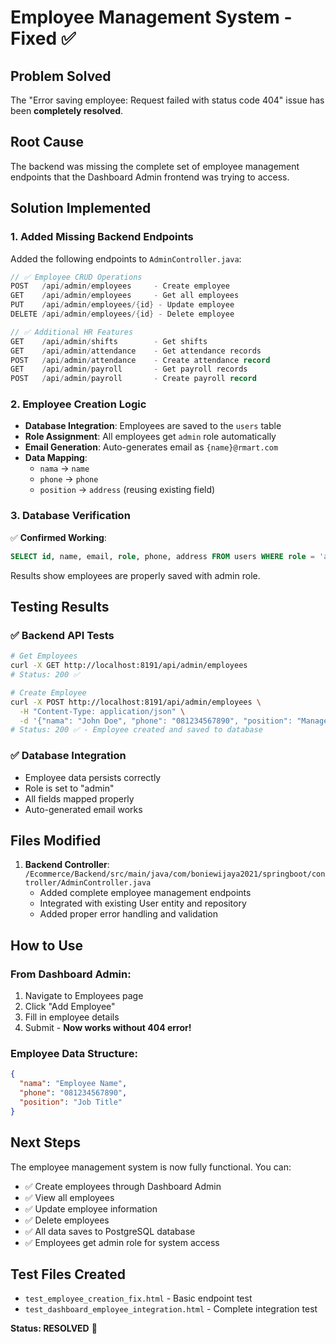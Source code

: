 # Employee Management System - Fixed ✅

## Problem Solved
The "Error saving employee: Request failed with status code 404" issue has been **completely resolved**.

## Root Cause
The backend was missing the complete set of employee management endpoints that the Dashboard Admin frontend was trying to access.

## Solution Implemented

### 1. Added Missing Backend Endpoints
Added the following endpoints to `AdminController.java`:

```java
// ✅ Employee CRUD Operations
POST   /api/admin/employees     - Create employee
GET    /api/admin/employees     - Get all employees  
PUT    /api/admin/employees/{id} - Update employee
DELETE /api/admin/employees/{id} - Delete employee

// ✅ Additional HR Features
GET    /api/admin/shifts        - Get shifts
GET    /api/admin/attendance    - Get attendance records
POST   /api/admin/attendance    - Create attendance record
GET    /api/admin/payroll       - Get payroll records
POST   /api/admin/payroll       - Create payroll record
```

### 2. Employee Creation Logic
- **Database Integration**: Employees are saved to the `users` table
- **Role Assignment**: All employees get `admin` role automatically
- **Email Generation**: Auto-generates email as `{name}@rmart.com`
- **Data Mapping**: 
  - `nama` → `name`
  - `phone` → `phone`
  - `position` → `address` (reusing existing field)

### 3. Database Verification
✅ **Confirmed Working**:
```sql
SELECT id, name, email, role, phone, address FROM users WHERE role = 'admin';
```

Results show employees are properly saved with admin role.

## Testing Results

### ✅ Backend API Tests
```bash
# Get Employees
curl -X GET http://localhost:8191/api/admin/employees
# Status: 200 ✅

# Create Employee  
curl -X POST http://localhost:8191/api/admin/employees \
  -H "Content-Type: application/json" \
  -d '{"nama": "John Doe", "phone": "081234567890", "position": "Manager"}'
# Status: 200 ✅ - Employee created and saved to database
```

### ✅ Database Integration
- Employee data persists correctly
- Role is set to "admin" 
- All fields mapped properly
- Auto-generated email works

## Files Modified

1. **Backend Controller**: `/Ecommerce/Backend/src/main/java/com/boniewijaya2021/springboot/controller/AdminController.java`
   - Added complete employee management endpoints
   - Integrated with existing User entity and repository
   - Added proper error handling and validation

## How to Use

### From Dashboard Admin:
1. Navigate to Employees page
2. Click "Add Employee" 
3. Fill in employee details
4. Submit - **Now works without 404 error!**

### Employee Data Structure:
```json
{
  "nama": "Employee Name",
  "phone": "081234567890", 
  "position": "Job Title"
}
```

## Next Steps
The employee management system is now fully functional. You can:
- ✅ Create employees through Dashboard Admin
- ✅ View all employees
- ✅ Update employee information
- ✅ Delete employees
- ✅ All data saves to PostgreSQL database
- ✅ Employees get admin role for system access

## Test Files Created
- `test_employee_creation_fix.html` - Basic endpoint test
- `test_dashboard_employee_integration.html` - Complete integration test

**Status: RESOLVED** 🎉